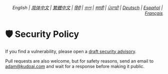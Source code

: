 <div align="right">
    <h6>
        <picture>
            <source type="image/svg+xml" media="(prefers-color-scheme: dark)" srcset="https://raw.githubusercontent.com/adamlui/js-utils/main/docs/images/earth-icon/white/icon32.svg">
            <img height=14 src="https://raw.githubusercontent.com/adamlui/js-utils/main/docs/images/earth-icon/black/icon32.svg">
        </picture>
        &nbsp;English |
        <a href="zh-cn/SECURITY.md">简体中文</a> |
        <a href="zh-tw/SECURITY.md">繁體中文</a> |
        <a href="hi/SECURITY.md">हिंदी</a> |
        <a href="bn/SECURITY.md">বাংলা</a> |
        <a href="mr/SECURITY.md">मराठी</a> |
        <a href="pa/SECURITY.md">ਪੰਜਾਬੀ</a> |
        <a href="de/SECURITY.md">Deutsch</a> |
        <a href="es/SECURITY.md">Español</a> |
        <a href="fr/SECURITY.md">Français</a>
    </h6>
</div>

# 🛡️ Security Policy

If you find a vulnerability, please open a [draft security advisory](https://github.com/adamlui/minify.js/security/advisories/new).

Pull requests are also welcome, but for safety reasons, send an email to <adam@kudoai.com> and wait for a response before making it public.
